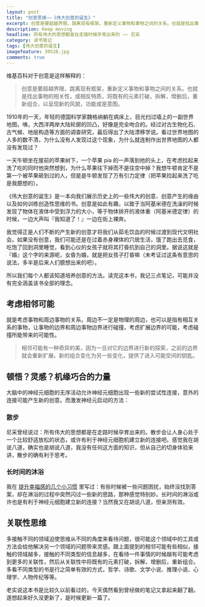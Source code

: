 ```yaml
---
layout: post
title: "创意思维——《伟大创意的诞生》"
excerpt: 创意是要超越界限，跳离现有框架，重新定义事物和事物之间的关系。也就是找出事物的相关性，或相反特质，将既有的元素打破，拆解，增删后，重新组合，以呈现新的风貌，功能或是意图。
description: Keep moving
headline: 所有伟大的思想都是在走路时候孕育出来的 —— 尼采
category: 读书笔记
tags: [伟大创意的诞生]
imagefeature: 30528.jpg
comments: true
---
```


维基百科对于创意是这样解释的：

> 创意是要超越界限，跳离现有框架，重新定义事物和事物之间的关系。也就是找出事物的相关性，或相反特质，将既有的元素打破，拆解，增删后，重新组合，以呈现新的风貌，功能或是意图。

1910年的一天，年轻的德国科学家魏格纳躺在病床上，目光扫过墙上的一副世界地图，咦，大西洋两岸大陆轮廓的凹凸，好像是完全吻合的。经过对古生物化石、古气候、地层构造等方面的调查研究，最后得出了大陆漂移学说。看过世界地图的人多的数不清，为什么没有人发现过这个现象，为什么就连制作出世界地图的人都没有发现过？

一天牛顿坐在屋前的苹果树下，一个苹果 pia 的一声落到他的头上，在考虑捡起来洗了吃的同时他突然想到，为什么苹果往下掉而不是往空中掉？我想牛顿肯定不是第一个被苹果砸到过的人，但是是牛顿发现了万有引力定律（把苹果捡起来洗了吃是我臆想的）。

《伟大创意的诞生》是一本向我们展示历史上的一些伟大的创意、创意产生的缘由以及如何训练创造性思维的书。创意是如此有趣，以致于当阿基米德在洗澡的时候发现了物体在液体中受到浮力的大小，等于物体排开的液体重（阿基米德定律）的时候，一边大声叫『我知道了！』一边在街上裸奔。

我觉得正是人们不断的产生新的创意才将我们从茹毛饮血的时候过渡到现代文明社会。如果没有创意，我们可能还是在过着赤身裸体的穴居生活，饿了跑出去觅食，吃饱了回到洞里睡觉，看到心仪的女孩子就将其打昏抗到自己的洞里。据说这就是『婚』这个字的来源呢，女昏为婚，就是把女孩子打昏嘛（未考证过这条有意思的说法，多半是后来人们臆想出来的吧）。

所以我们每个人都该知道培养创意的方法。读完这本书，我记三点笔记，可能并没有完全涵盖该书全部的理念。

## 考虑相邻可能

就是考虑事物和周边事物的关系，周边不一定是物理的周边，也可以是指有相互关系的事物，让事物的边界和周边事物边界进行碰撞，考虑扩展边界的可能，考虑碰撞所能带来的可能性。

> 相邻可能有一种奇异的美，因为一旦对它的边界进行新的探索，之前的边界就会重新扩展。新的组合变化为另一些变化，提供了进入可能空间的钥匙。
 
## 顿悟？灵感？机缘巧合的力量

大脑中的神经元细胞的无序活动允许神经元细胞出现一些新的尝试性连接，意外的连接可能产生新的创意。而激发神经元启动的方法：

### 散步

尼采曾经说过：所有伟大的思想都是在走路时候孕育出来的。散步会让人身心处于一个比较舒适放松的状态，或许有利于神经元细胞机建立新的连接吧。感觉我在胡说八道，确实也是胡说八道，我没有任何这方面的知识，但从自己的切身体验来讲，散步的确有利于思考。

### 长时间的沐浴

我在 [提升幸福感的几个小习惯](http://mp.weixin.qq.com/s?__biz=MzI1NzI3Mjk1MA==&mid=2247483682&idx=1&sn=a0b93d46f77b6e97948aa49fb1b8bc2c&scene=0#wechat_redirect) 里写过：有些时候被一些问题困扰，始终没找到答案，却在淋浴的过程中突然闪过一些新的思路，那种感觉特别妙。长时间的淋浴或许也是有利于神经元细胞建立新的连接？当然我又在胡说八道，但亲测有效。

## 关联性思维

多接触不同的领域迫使思维从不同的角度来看待问题，很可能这个领域中的工具或方法会给他解决另一个领域的问题带来灵感。跟上面提到的相邻可能有些相似，接触的领域越多，接触的不同类型的信息越多，在看待一件事情的时候越有可能考虑到更多的关联性，然后从关联性中将既有的元素打破，拆解，增删后，重新组合。多看不同类型的书是行之简单有效的方式，哲学、诗歌、文学小说、推理小说、心理学、人物传纪等等。

老实说这本书是比较久以前看过的，今天偶然看到曾经做的笔记又拿起来翻了翻。遂想起来好久没更新了，是时候更新一篇了。


